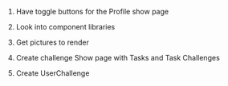 1. Have toggle buttons for the Profile show page
2. Look into component libraries 


1. Get pictures to render
2. Create challenge Show page with Tasks and Task Challenges 
3. Create UserChallenge

